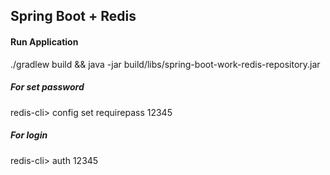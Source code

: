 ## Spring Boot + Redis
#### Run Application
./gradlew build && java -jar build/libs/spring-boot-work-redis-repository.jar

##### For set password
redis-cli> config set requirepass 12345

##### For login
redis-cli> auth 12345